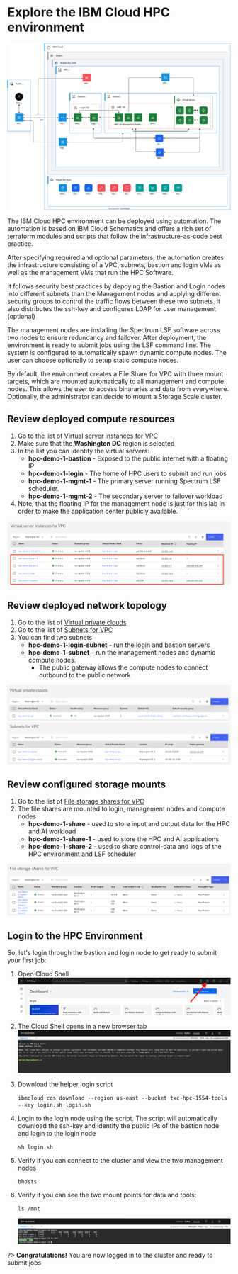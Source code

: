 # Explore the IBM Cloud HPC environment

![](images/20-explore-hpc-da.svg ':size=600')

The IBM Cloud HPC environment can be deployed using automation. The automation is based on IBM Cloud Schematics and offers a rich set of terraform modules and scripts that follow the infrastructure-as-code best practice. 

After specifying required and optional parameters, the automation creates the infrastructure consisting of a VPC, subnets, bastion and login VMs as well as the management VMs that run the HPC Software. 

It follows security best practices by depoying the Bastion and Login nodes into different subnets than the Management nodes and applying different security groups to control the traffic flows between these two subnets. It also distributes the ssh-key and configures LDAP for user management (optional)

The management nodes are installing the Spectrum LSF software across two nodes to ensure redundancy and failover. After deployment, the environment is ready to submit jobs using the LSF command line. The system is configured to automatically spawn dynamic compute nodes. The user can choose optionally to setup static compute nodes. 

By default, the environment creates a File Share for VPC with three mount targets, which are mounted automatically to all management and compute nodes. This allows the user to access binararies and data from everywhere. Optionally, the administrator can decide to mount a Storage Scale cluster.

## Review deployed compute resources

1. Go to the list of [Virtual server instances for VPC](https://cloud.ibm.com/vpc-ext/compute/vs)
2. Make sure that the **Washington DC** region is selected
3. In the list you can identify the virtual servers:
   - **hpc-demo-1-bastion** - Exposed to the public internet with a floating IP
   - **hpc-demo-1-login** - The home of HPC users to submit and run jobs
   - **hpc-demo-1-mgmt-1** - The primary server running Spectrum LSF scheduler.
   - **hpc-demo-1-mgmt-2** - The secondary server to failover workload
4. Note, that the floating IP for the management node is just for this lab in order to make the application center publicly available.


![](images/20-virtual-servers.png ':size=600')

## Review deployed network topology 

1. Go to the list of [Virtual private clouds](https://cloud.ibm.com/vpc-ext/network/vpcs)
2. Go to the list of [Subnets for VPC](https://cloud.ibm.com/vpc-ext/network/subnets)
3. You can find two subnets 
   - **hpc-demo-1-login-subnet** - run the login and bastion servers 
   - **hpc-demo-1-subnet** - run the management nodes and dynamic compute nodes. 
     - The public gateway allows the compute nodes to connect outbound to the public network

![](images/20-vpc.png ':size=600')
![](images/20-subnets.png ':size=600')


## Review configured storage mounts

1. Go to the list of [File storage shares for VPC](https://cloud.ibm.com/vpc-ext/storage/fileShares)
2. The file shares are mounted to login, management nodes and compute nodes
   - **hpc-demo-1-share** - used to store input and output data for the HPC and AI workload
   - **hpc-demo-1-share-1** - used to store the HPC and AI applications
   - **hpc-demo-1-share-2** - used to share control-data and logs of the HPC environment and LSF scheduler

![](images/20-fileshares.png ':size=600')


## Login to the HPC Environment

So, let's login through the bastion and login node to get ready to submit your first job:

1. Open Cloud Shell
   ![](images/20-cloudshell.png ':size=600')
2. The Cloud Shell opens in a new browser tab
   ![](images/20-cloudshell2.png ':size=600')
3. Download the helper login script
   ```
   ibmcloud cos download --region us-east --bucket txc-hpc-1554-tools --key login.sh login.sh
   ```
4. Login to the login node using the script. The script will automatically download the ssh-key and identify the public IPs of the bastion node and login to the login node
   ```
   sh login.sh
   ```
5. Verify if you can connect to the cluster and view the two management nodes
   ```
   bhosts
   ```
6. Verify if you can see the two mount points for data and tools:
   ```
   ls /mnt
   ```

   ![](./images/20-confirm-login.png)

?> **Congratulations!** You are now logged in to the cluster and ready to submit jobs
